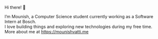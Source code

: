Hi there! 👋

I’m Mounish, a Computer Science student currently working as a Software Intern at Bosch. <br />I love building things and exploring new technologies during my free time.
<br />
More about me at https://mounishvatti.me
